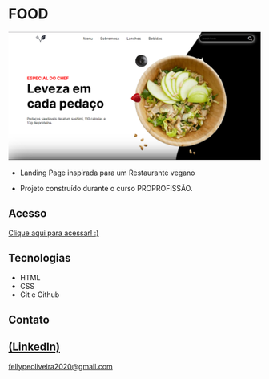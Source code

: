 # FOOD

 ![preview](./.github/preview.png)
 
 - Landing Page inspirada para um Restaurante vegano

 - Projeto construído durante o curso PROPROFISSÃO.

## Acesso
 [Clique aqui para acessar! :)](https://1fellype.github.io/Coca-Cola/)

## Tecnologias

- HTML
- CSS
- Git e Github

## Contato
[(LinkedIn)](https://www.linkedin.com/in/fellype-oliveira-920699230/)
-----
fellypeoliveira2020@gmail.com
